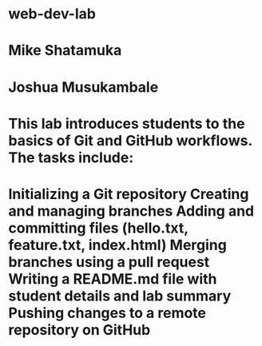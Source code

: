 # web-dev-lab
# Mike Shatamuka
# Joshua Musukambale 
# This lab introduces students to the basics of Git and GitHub workflows. The tasks include:
# Initializing a Git repository Creating and managing branches Adding and committing files (hello.txt, feature.txt, index.html) Merging branches using a pull request Writing a README.md file with student details and lab summary Pushing changes to a remote repository on GitHub
